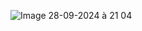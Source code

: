 





![Image 28-09-2024 à 21 04](https://github.com/user-attachments/assets/222c87ef-7535-4b99-9ba4-dd674c07409c)
